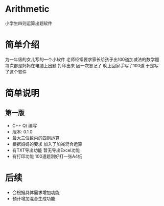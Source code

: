 # Arithmetic
小学生四则运算出题软件

# 简单介绍
为一年级的女儿写的一个小软件 老师经常要求家长给孩子出100道加减法的数学题 
每次都是妈妈在电脑上出题 打印出来 因一次忘记了 晚上回家手写了100道 于是写了这个软件

# 简单说明

## 第一版

* C++ Qt 编写
* 版本: 0.1.0
* 最大三位数内的四则运算
* 根据妈妈的要求 加入了加减混合运算
* 有TXT导出功能 暂无导出Excel功能
* 有打印功能 100道题刚好打一张A4纸


# 后续

* 会根据具体需求增加功能
* 预计增加混合生成功能

